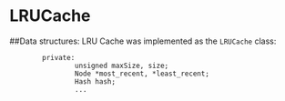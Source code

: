 # LRUCache
##Data structures:
LRU Cache was implemented as the `LRUCache` class:
```class LRUCache {
        private:
                unsigned maxSize, size;
                Node *most_recent, *least_recent;
                Hash hash;
                ...
```

